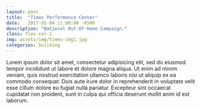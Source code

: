 ```yaml
---
layout: post
title:  "Timex Performance Center"
date:   2017-05-04 11:00:00 -0500
description: "National Out-Of-Home Campaign."
class: flex-col-1
img: assets/img/timex-img1.jpg
categories: building
---
```

Lorem ipsum dolor sit amet, consectetur adipisicing elit, sed do eiusmod tempor incididunt ut labore et dolore magna aliqua. Ut enim ad minim veniam, quis nostrud exercitation ullamco laboris nisi ut aliquip ex ea commodo consequat. Duis aute irure dolor in reprehenderit in voluptate velit esse cillum dolore eu fugiat nulla pariatur. Excepteur sint occaecat cupidatat non proident, sunt in culpa qui officia deserunt mollit anim id est laborum.
